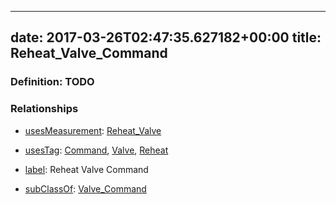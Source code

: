 
---
date: 2017-03-26T02:47:35.627182+00:00
title: Reheat_Valve_Command
---
### Definition: TODO

### Relationships

* [usesMeasurement](https://brickschema.org/schema/1.0/BrickFrame#usesMeasurement): [Reheat_Valve](https://brickschema.org/schema/1.0/Brick#Reheat_Valve)

* [usesTag](https://brickschema.org/schema/1.0/BrickFrame#usesTag): [Command](https://brickschema.org/schema/1.0/BrickTag#Command), [Valve](https://brickschema.org/schema/1.0/BrickTag#Valve), [Reheat](https://brickschema.org/schema/1.0/BrickTag#Reheat)

* [label](http://www.w3.org/2000/01/rdf-schema#label): Reheat Valve Command

* [subClassOf](http://www.w3.org/2000/01/rdf-schema#subClassOf): [Valve_Command](https://brickschema.org/schema/1.0/Brick#Valve_Command)
